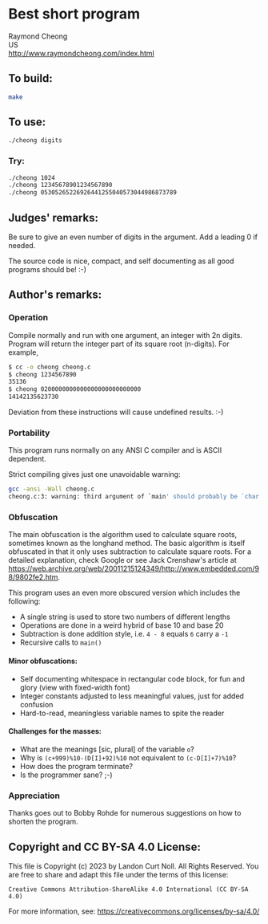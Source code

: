 # Best short program

Raymond Cheong\
US\
<http://www.raymondcheong.com/index.html>


## To build:

```sh
make
```


## To use:

```sh
./cheong digits
```


### Try:

```sh
./cheong 1024
./cheong 12345678901234567890
./cheong 05305265226926441255040573044986873789
```


## Judges' remarks:

Be sure to give an even number of digits in the argument.  Add a
leading 0 if needed.

The source code is nice, compact, and self documenting
as all good programs should be!  :-)


## Author's remarks:

### Operation

Compile normally and run with one argument, an integer with 2n digits.
Program will return the integer part of its square root (n-digits).
For example,

```sh
$ cc -o cheong cheong.c
$ cheong 1234567890
35136
$ cheong 0200000000000000000000000000
14142135623730
```

Deviation from these instructions will cause undefined results. :-)

### Portability

This program runs normally on any ANSI C compiler and is ASCII dependent.

Strict compiling gives just one unavoidable warning:

```sh
gcc -ansi -Wall cheong.c
cheong.c:3: warning: third argument of `main' should probably be `char **'
```

### Obfuscation

The main obfuscation is the algorithm used to calculate square roots,
sometimes known as the longhand method.  The basic algorithm is itself
obfuscated in that it only uses subtraction to calculate square roots.
For a detailed explanation, check Google or see Jack Crenshaw's article
at
<https://web.archive.org/web/20011215124349/http://www.embedded.com/98/9802fe2.htm>.

This program uses an even more obscured version which includes the following:

- A single string is used to store two numbers of different lengths
- Operations are done in a weird hybrid of base 10 and base 20
- Subtraction is done addition style, i.e. `4 - 8` equals `6` carry a `-1`
- Recursive calls to `main()`

#### Minor obfuscations:

- Self documenting whitespace in rectangular code block, for fun and glory (view
with fixed-width font)
- Integer constants adjusted to less meaningful values, just for added confusion
- Hard-to-read, meaningless variable names to spite the reader

#### Challenges for the masses:

- What are the meanings [sic, plural] of the variable `o`?
- Why is `(c+999)%10-(D[I]+92)%10` not equivalent to `(c-D[I]+7)%10`?
- How does the program terminate?
- Is the programmer sane? ;-)

### Appreciation

Thanks goes out to Bobby Rohde for numerous suggestions on how to shorten
the program.


## Copyright and CC BY-SA 4.0 License:

This file is Copyright (c) 2023 by Landon Curt Noll.  All Rights Reserved.
You are free to share and adapt this file under the terms of this license:

    Creative Commons Attribution-ShareAlike 4.0 International (CC BY-SA 4.0)

For more information, see: https://creativecommons.org/licenses/by-sa/4.0/
